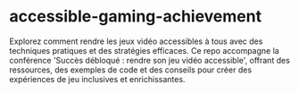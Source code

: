 # accessible-gaming-achievement
Explorez comment rendre les jeux vidéo accessibles à tous avec des techniques pratiques et des stratégies efficaces. Ce repo accompagne la conférence 'Succès débloqué : rendre son jeu vidéo accessible', offrant des ressources, des exemples de code et des conseils pour créer des expériences de jeu inclusives et enrichissantes.
